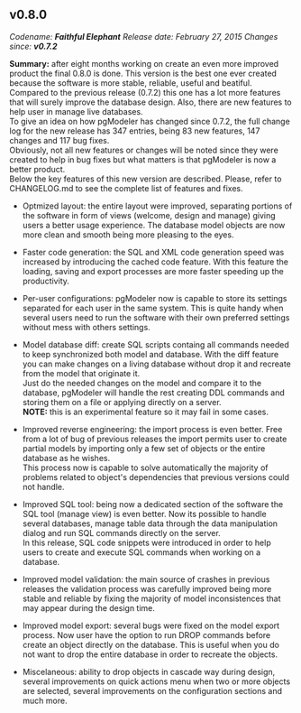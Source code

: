 v0.8.0
------
<em>Codename: <strong>Faithful Elephant</strong></em>
<em>Release date: February 27, 2015</em>
<em>Changes since: <strong>v0.7.2</strong></em><br/>

<strong>Summary:</strong> after eight months working on create an even more improved product the final 0.8.0 is done. This version is the best one ever created because the software is more stable, reliable, useful and beatiful.<br/>
Compared to the previous release (0.7.2) this one has a lot more features that will surely improve the database design. Also, there are new features to help user in manage live databases.<br/>
To give an idea on how pgModeler has changed since 0.7.2, the full change log for the new release has 347 entries, being 83 new features, 147 changes and 117 bug fixes.<br/>
Obviously, not all new features or changes will be noted since they were created to help in bug fixes but what matters is that pgModeler is now a better product.<br/>
Below the key features of this new version are described. Please, refer to CHANGELOG.md to see the complete list of features and fixes.<br/>

* Optmized layout: the entire layout were improved, separating portions of the software in form of views (welcome, design and manage) giving users a better usage experience. The database model objects are now more clean and smooth being more pleasing to the eyes.<br/>

* Faster code generation: the SQL and XML code generation speed was increased by introducing the cached code feature. With this feature the loading, saving and export processes are more faster speeding up the productivity.<br/>

* Per-user configurations: pgModeler now is capable to store its settings separated for each user in the same system. This is quite handy when several users need to run the software with their own preferred settings without mess with others settings.<br/>

* Model database diff: create SQL scripts containg all commands needed to keep synchronized both model and database. With the diff feature you can make changes on a living database without drop it and recreate from the model that originate it.<br/>
Just do the needed changes on the model and compare it to the database, pgModeler will handle the rest creating DDL commands and storing them on a file or applying directly on a server.<br/>
<strong>NOTE:</strong> this is an experimental feature so it may fail in some cases.<br/>

* Improved reverse engineering: the import process is even better. Free from a lot of bug of previous releases the import permits user to create partial models by importing only a few set of objects or the entire database as he wishes.<br/>
This process now is capable to solve automatically the majority of problems related to object's dependencies that previous versions could not handle.<br/>

* Improved SQL tool: being now a dedicated section of the software the SQL tool (manage view) is even better. Now its possible to handle several databases, manage table data through the data manipulation dialog and run SQL commands directly on the server.<br/>
In this release, SQL code snippets were introduced in order to help users to create and execute SQL commands when working on a database.<br/>

* Improved model validation: the main source of crashes in previous releases the validation process was carefully improved being more stable and reliable by fixing the majority of model inconsistences that may appear during the design time.<br/>

* Improved model export: several bugs were fixed on the model export process. Now user have the option to run DROP commands before create an object directly on the database. This is useful when you do not want to drop the entire database in order to recreate the objects.<br/>

* Miscelaneous: ability to drop objects in cascade way during design, several improvements on quick actions menu when two or more objects are selected, several improvements on the configuration sections and much more. <br/>
